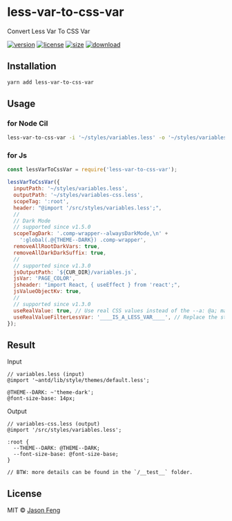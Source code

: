# less-var-to-css-var

Convert Less Var To CSS Var

[![version][npm-img]][npm-url]
[![license][mit-img]][mit-url]
[![size][size-img]][size-url]
[![download][download-img]][download-url]

## Installation

```sh
yarn add less-var-to-css-var
```


## Usage


### for Node Cil

```bash
less-var-to-css-var -i '~/styles/variables.less' -o '~/styles/variables-css2.less' -t ':root' -h "@import '/src/styles/variables.less';"
```

### for Js


```js
const lessVarToCssVar = require('less-var-to-css-var');

lessVarToCssVar({
  inputPath: '~/styles/variables.less',
  outputPath: '~/styles/variables-css.less',
  scopeTag: ':root',
  header: "@import '/src/styles/variables.less';",
  //
  // Dark Mode
  // supported since v1.5.0
  scopeTagDark: '.comp-wrapper--alwaysDarkMode,\n' +
    ':global(.@{THEME--DARK}) .comp-wrapper',
  removeAllRootDarkVars: true,
  removeAllDarkDarkSuffix: true,
  //
  // supported since v1.3.0
  jsOutputPath: `${CUR_DIR}/variables.js`,
  jsVar: 'PAGE_COLOR',
  jsheader: "import React, { useEffect } from 'react';",
  jsValueObjectKv: true,
  //
  // supported since v1.3.0
  useRealValue: true, // Use real CSS values instead of the --a: @a; mapping
  useRealValueFilterLessVar: '____IS_A_LESS_VAR____', // Replace the string of the less variable
});

```

## Result

Input

```less
// variables.less (input)
@import '~antd/lib/style/themes/default.less';

@THEME--DARK: ~'theme-dark';
@font-size-base: 14px;
```

Output

```less
// variables-css.less (output)
@import '/src/styles/variables.less';

:root {
  --THEME--DARK: @THEME--DARK;
  --font-size-base: @font-size-base;
}

// BTW: more details can be found in the `/__test__` folder.
```


## License

MIT © [Jason Feng][author-url]

<!-- badges -->

[author-url]: https://github.com/SolidZORO


[mit-img]: https://img.shields.io/npm/l/less-var-to-css-var.svg?style=flat&colorA=000000&colorB=000000

[mit-url]: ./LICENSE


[npm-img]: https://img.shields.io/npm/v/less-var-to-css-var?style=flat&colorA=000000&colorB=000000

[npm-url]: https://www.npmjs.com/package/less-var-to-css-var


[size-img]: https://img.shields.io/bundlephobia/minzip/less-var-to-css-var?label=bundle&style=flat&colorA=000000&colorB=000000

[size-url]: https://www.npmjs.com/package/less-var-to-css-var


[download-img]: https://img.shields.io/npm/dt/less-var-to-css-var.svg?style=flat&colorA=000000&colorB=000000

[download-url]: https://www.npmjs.com/package/less-var-to-css-var


[build-img]: https://github.com/SolidZORO/less-var-to-css-var/workflows/badge.svg

[build-url]: https://github.com/SolidZORO/less-var-to-css-var/actions
